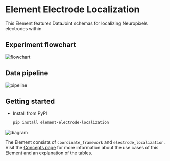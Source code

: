 # Element Electrode Localization

This Element features DataJoint schemas for localizing Neuropixels electrodes within
## Experiment flowchart

![flowchart](https://raw.githubusercontent.com/datajoint/element-electrode-localization/main/images/flowchart.svg)

## Data pipeline

![pipeline](https://raw.githubusercontent.com/datajoint/element-electrode-localization/main/images/pipeline.svg)

## Getting started

+ Install from PyPI

     ```bash
     pip install element-electrode-localization
     ```


![diagram](https://raw.githubusercontent.com/datajoint/element-electrode-localization/main/images/diagram_flowchart.svg)

The Element consists of `coordinate_framework` and `electrode_localization`. Visit the
[Concepts page](./concepts.md) for more information about the use cases of this Element
and an explanation of the tables.
